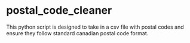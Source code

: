 # postal_code_cleaner
This python script is designed to take in a csv file with postal codes and ensure they follow standard canadian postal code format.


